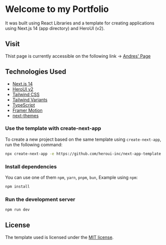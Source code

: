 # Welcome to my Portfolio

It was built using React Libraries and a template for creating applications using Next.js 14 (app directory) and HeroUI (v2).

## Visit

Thist page is currently accessible on the following link -> [Andres' Page](https://andresbonilla.dev)

## Technologies Used

- [Next.js 14](https://nextjs.org/docs/getting-started)
- [HeroUI v2](https://heroui.com/)
- [Tailwind CSS](https://tailwindcss.com/)
- [Tailwind Variants](https://tailwind-variants.org)
- [TypeScript](https://www.typescriptlang.org/)
- [Framer Motion](https://www.framer.com/motion/)
- [next-themes](https://github.com/pacocoursey/next-themes)

### Use the template with create-next-app

To create a new project based on the same template using `create-next-app`, run the following command:

```bash
npx create-next-app -e https://github.com/heroui-inc/next-app-template
```

### Install dependencies

You can use one of them `npm`, `yarn`, `pnpm`, `bun`, Example using `npm`:

```bash
npm install
```

### Run the development server

```bash
npm run dev
```

## License

The template used is licensed under the [MIT license](https://github.com/heroui-inc/next-app-template/blob/main/LICENSE).
